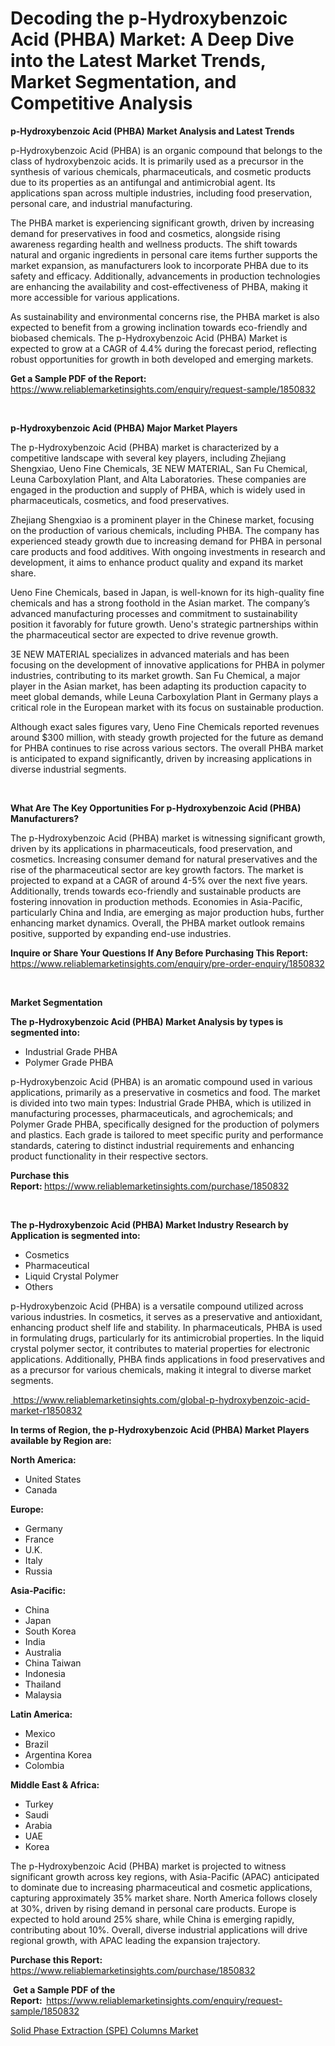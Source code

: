 <p><h1>Decoding the p-Hydroxybenzoic Acid (PHBA) Market: A Deep Dive into the Latest Market Trends, Market Segmentation, and Competitive Analysis</h1></p><p><strong>p-Hydroxybenzoic Acid (PHBA) Market Analysis and Latest Trends</strong></p>
<p><p>p-Hydroxybenzoic Acid (PHBA) is an organic compound that belongs to the class of hydroxybenzoic acids. It is primarily used as a precursor in the synthesis of various chemicals, pharmaceuticals, and cosmetic products due to its properties as an antifungal and antimicrobial agent. Its applications span across multiple industries, including food preservation, personal care, and industrial manufacturing.</p><p>The PHBA market is experiencing significant growth, driven by increasing demand for preservatives in food and cosmetics, alongside rising awareness regarding health and wellness products. The shift towards natural and organic ingredients in personal care items further supports the market expansion, as manufacturers look to incorporate PHBA due to its safety and efficacy. Additionally, advancements in production technologies are enhancing the availability and cost-effectiveness of PHBA, making it more accessible for various applications.</p><p>As sustainability and environmental concerns rise, the PHBA market is also expected to benefit from a growing inclination towards eco-friendly and biobased chemicals. The p-Hydroxybenzoic Acid (PHBA) Market is expected to grow at a CAGR of 4.4% during the forecast period, reflecting robust opportunities for growth in both developed and emerging markets.</p></p>
<p><strong>Get a Sample PDF of the Report:&nbsp;</strong> <a href="https://www.reliablemarketinsights.com/enquiry/request-sample/1850832?utm_campaign=1894&utm_medium=2&utm_source=Github&utm_content=ia&utm_term=07012025&utm_id=p-hydroxybenzoic-acid-phba">https://www.reliablemarketinsights.com/enquiry/request-sample/1850832</a></p>
<p>&nbsp;</p>
<p><strong>p-Hydroxybenzoic Acid (PHBA) Major Market Players</strong></p>
<p><p>The p-Hydroxybenzoic Acid (PHBA) market is characterized by a competitive landscape with several key players, including Zhejiang Shengxiao, Ueno Fine Chemicals, 3E NEW MATERIAL, San Fu Chemical, Leuna Carboxylation Plant, and Alta Laboratories. These companies are engaged in the production and supply of PHBA, which is widely used in pharmaceuticals, cosmetics, and food preservatives.</p><p>Zhejiang Shengxiao is a prominent player in the Chinese market, focusing on the production of various chemicals, including PHBA. The company has experienced steady growth due to increasing demand for PHBA in personal care products and food additives. With ongoing investments in research and development, it aims to enhance product quality and expand its market share.</p><p>Ueno Fine Chemicals, based in Japan, is well-known for its high-quality fine chemicals and has a strong foothold in the Asian market. The company’s advanced manufacturing processes and commitment to sustainability position it favorably for future growth. Ueno's strategic partnerships within the pharmaceutical sector are expected to drive revenue growth.</p><p>3E NEW MATERIAL specializes in advanced materials and has been focusing on the development of innovative applications for PHBA in polymer industries, contributing to its market growth. San Fu Chemical, a major player in the Asian market, has been adapting its production capacity to meet global demands, while Leuna Carboxylation Plant in Germany plays a critical role in the European market with its focus on sustainable production.</p><p>Although exact sales figures vary, Ueno Fine Chemicals reported revenues around $300 million, with steady growth projected for the future as demand for PHBA continues to rise across various sectors. The overall PHBA market is anticipated to expand significantly, driven by increasing applications in diverse industrial segments.</p></p>
<p>&nbsp;</p>
<p><strong>What Are The Key Opportunities For p-Hydroxybenzoic Acid (PHBA) Manufacturers?</strong></p>
<p><p>The p-Hydroxybenzoic Acid (PHBA) market is witnessing significant growth, driven by its applications in pharmaceuticals, food preservation, and cosmetics. Increasing consumer demand for natural preservatives and the rise of the pharmaceutical sector are key growth factors. The market is projected to expand at a CAGR of around 4-5% over the next five years. Additionally, trends towards eco-friendly and sustainable products are fostering innovation in production methods. Economies in Asia-Pacific, particularly China and India, are emerging as major production hubs, further enhancing market dynamics. Overall, the PHBA market outlook remains positive, supported by expanding end-use industries.</p></p>
<p><strong>Inquire or Share Your Questions If Any Before Purchasing This Report:</strong> <a href="https://www.reliablemarketinsights.com/enquiry/pre-order-enquiry/1850832?utm_campaign=1894&utm_medium=2&utm_source=Github&utm_content=ia&utm_term=07012025&utm_id=p-hydroxybenzoic-acid-phba">https://www.reliablemarketinsights.com/enquiry/pre-order-enquiry/1850832</a></p>
<p>&nbsp;</p>
<p><strong>Market Segmentation</strong></p>
<p><strong>The p-Hydroxybenzoic Acid (PHBA) Market Analysis by types is segmented into:</strong></p>
<p><ul><li>Industrial Grade PHBA</li><li>Polymer Grade PHBA</li></ul></p>
<p><p>p-Hydroxybenzoic Acid (PHBA) is an aromatic compound used in various applications, primarily as a preservative in cosmetics and food. The market is divided into two main types: Industrial Grade PHBA, which is utilized in manufacturing processes, pharmaceuticals, and agrochemicals; and Polymer Grade PHBA, specifically designed for the production of polymers and plastics. Each grade is tailored to meet specific purity and performance standards, catering to distinct industrial requirements and enhancing product functionality in their respective sectors.</p></p>
<p><strong>Purchase this Report:&nbsp;</strong><a href="https://www.reliablemarketinsights.com/purchase/1850832?utm_campaign=1894&utm_medium=2&utm_source=Github&utm_content=ia&utm_term=07012025&utm_id=p-hydroxybenzoic-acid-phba">https://www.reliablemarketinsights.com/purchase/1850832</a></p>
<p>&nbsp;</p>
<p><strong>The p-Hydroxybenzoic Acid (PHBA) Market Industry Research by Application is segmented into:</strong></p>
<p><ul><li>Cosmetics</li><li>Pharmaceutical</li><li>Liquid Crystal Polymer</li><li>Others</li></ul></p>
<p><p>p-Hydroxybenzoic Acid (PHBA) is a versatile compound utilized across various industries. In cosmetics, it serves as a preservative and antioxidant, enhancing product shelf life and stability. In pharmaceuticals, PHBA is used in formulating drugs, particularly for its antimicrobial properties. In the liquid crystal polymer sector, it contributes to material properties for electronic applications. Additionally, PHBA finds applications in food preservatives and as a precursor for various chemicals, making it integral to diverse market segments.</p></p>
<p><a href="https://www.reliablemarketinsights.com/global-p-hydroxybenzoic-acid-market-r1850832?utm_campaign=1894&utm_medium=2&utm_source=Github&utm_content=ia&utm_term=07012025&utm_id=p-hydroxybenzoic-acid-phba">&nbsp;https://www.reliablemarketinsights.com/global-p-hydroxybenzoic-acid-market-r1850832</a></p>
<p><strong>In terms of Region, the p-Hydroxybenzoic Acid (PHBA) Market Players available by Region are:</strong></p>
<p>
    <p> <strong> North America: </strong>
        <ul>
            <li>United States</li>
            <li>Canada</li>
        </ul>
        </p> 
    <p> <strong> Europe: </strong>
        <ul>
            <li>Germany</li>
            <li>France</li>
            <li>U.K.</li>
            <li>Italy</li>
            <li>Russia</li>
        </ul>
        </p> 
    <p> <strong> Asia-Pacific: </strong>
        <ul>
            <li>China</li>
            <li>Japan</li>
            <li>South Korea</li>
            <li>India</li>
            <li>Australia</li>
            <li>China Taiwan</li>
            <li>Indonesia</li>
            <li>Thailand</li>
            <li>Malaysia</li>
        </ul>
        </p> 
    <p> <strong> Latin America: </strong>
        <ul>
            <li>Mexico</li>
            <li>Brazil</li>
            <li>Argentina Korea</li>
            <li>Colombia</li>
        </ul>
        </p> 
    <p> <strong> Middle East & Africa: </strong>
        <ul>
            <li>Turkey</li>
            <li>Saudi</li>
            <li>Arabia</li>
            <li>UAE</li>
            <li>Korea</li>
        </ul>
    </p>
    </p>
<p><p>The p-Hydroxybenzoic Acid (PHBA) market is projected to witness significant growth across key regions, with Asia-Pacific (APAC) anticipated to dominate due to increasing pharmaceutical and cosmetic applications, capturing approximately 35% market share. North America follows closely at 30%, driven by rising demand in personal care products. Europe is expected to hold around 25% share, while China is emerging rapidly, contributing about 10%. Overall, diverse industrial applications will drive regional growth, with APAC leading the expansion trajectory.</p></p>
<p><strong>Purchase this Report: </strong><a href="https://www.reliablemarketinsights.com/purchase/1850832?utm_campaign=1894&utm_medium=2&utm_source=Github&utm_content=ia&utm_term=07012025&utm_id=p-hydroxybenzoic-acid-phba">https://www.reliablemarketinsights.com/purchase/1850832</a></p>
<p>&nbsp;<strong>Get a Sample PDF of the Report:&nbsp;&nbsp;</strong><a href="https://www.reliablemarketinsights.com/enquiry/request-sample/1850832?utm_campaign=1894&utm_medium=2&utm_source=Github&utm_content=ia&utm_term=07012025&utm_id=p-hydroxybenzoic-acid-phba">https://www.reliablemarketinsights.com/enquiry/request-sample/1850832</a></p>
<p><strong></strong></p>
<p><p><a href="https://github.com/marloy8/Market-Research-Report-List-6/blob/main/solid-phase-extraction-spe-columns-market.md?utm_campaign=1894&utm_medium=2&utm_source=Github&utm_content=ia&utm_term=07012025&utm_id=p-hydroxybenzoic-acid-phba">Solid Phase Extraction (SPE) Columns Market</a></p></p>